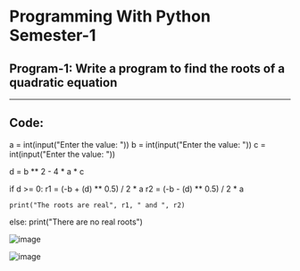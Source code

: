 # Programming With Python Semester-1
## Program-1: Write a program to find the roots of a quadratic equation
---
## Code:

a = int(input("Enter the value: "))
b = int(input("Enter the value: "))
c = int(input("Enter the value: "))

d = b ** 2 - 4 * a * c

if d >= 0:
    r1 = (-b + (d) ** 0.5) / 2 * a
    r2 = (-b - (d) ** 0.5) / 2 * a
    
    print("The roots are real", r1, " and ", r2)
else:
    print("There are no real roots")
    
![image](https://github.com/user-attachments/assets/285a7ac6-a807-4f1d-8d24-0688b05b27d3)

![image](https://github.com/user-attachments/assets/80fb20aa-2e83-45cd-bea3-d946984abb55)

